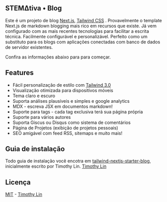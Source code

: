 ## STEMΔtiva • Blog

Este é um projeto de blog [Next.js](https://nextjs.org/), [Tailwind CSS](https://tailwindcss.com/) . Provavelmente o template Next.js de markdown blogging mais rico em recursos que existe. Já vem configurado com as mais recentes tecnologias para facilitar a escrita técnica. Facilmente configurável e personalizável. Perfeito como um substituto para os blogs com aplicações conectadas com banco de dados de servidor existentes.

Confira as informações abaixo para para começar.

## Features

- Fácil personalização de estilo com [Tailwind 3.0](https://tailwindcss.com/blog/tailwindcss-v3)
- Visualização otimizada para dispositivos móveis
- Tema claro e escuro
- Suporta análises plausíveis e simples e google analytics
- MDX - escreva JSX em documentos markdown!
- Suporte para tags - cada tag exclusiva terá sua página própria
- Suporte para vários autores
- Suporta Giscus ou Disqus como sistema de comentários
- Página de Projetos (exibição de projetos pessoais)
- SEO amigável com feed RSS, sitemaps e muito mais!

## Guia de instalação

Todo guia de instalação você encotra em [tailwind-nextjs-starter-blog](https://github.com/timlrx/tailwind-nextjs-starter-blog#quick-start-guide), inicialmente escrito por Timothy Lin. [Timothy Lin](https://www.timrlx.com)

## Licença

[MIT](https://github.com/timlrx/tailwind-nextjs-starter-blog/blob/master/LICENSE) - [Timothy Lin](https://www.timrlx.com)
